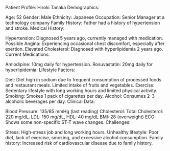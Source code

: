 Patient Profile: Hiroki Tanaka
Demographics:

Age: 52
Gender: Male
Ethnicity: Japanese
Occupation: Senior Manager at a technology company
Family History: Father had a history of hypertension and stroke.
Medical History:

Hypertension: Diagnosed 5 years ago, currently managed with medication.
Possible Angina: Experiencing occasional chest discomfort, especially after exertion.
Elevated Cholesterol: Diagnosed with hyperlipidemia 2 years ago.
Current Medications:

Amlodipine: 10mg daily for hypertension.
Rosuvastatin: 20mg daily for hyperlipidemia.
Lifestyle Factors:

Diet: Diet high in sodium due to frequent consumption of processed foods and restaurant meals. Limited intake of fruits and vegetables.
Exercise: Sedentary lifestyle with long working hours and limited physical activity.
Smoking: Smokes 1 pack of cigarettes per day.
Alcohol: Consumes 2-3 alcoholic beverages per day.
Clinical Data:

Blood Pressure: 135/85 mmHg (last reading)
Cholesterol: Total Cholesterol: 220 mg/dL, LDL: 150 mg/dL, HDL: 40 mg/dL
BMI: 28 (overweight)
ECG: Shows some non-specific ST-T wave changes.
Challenges:

Stress: High-stress job and long working hours.
Unhealthy lifestyle: Poor diet, lack of exercise, smoking, and excessive alcohol consumption.
Family history: Increased risk of cardiovascular disease due to family history.
